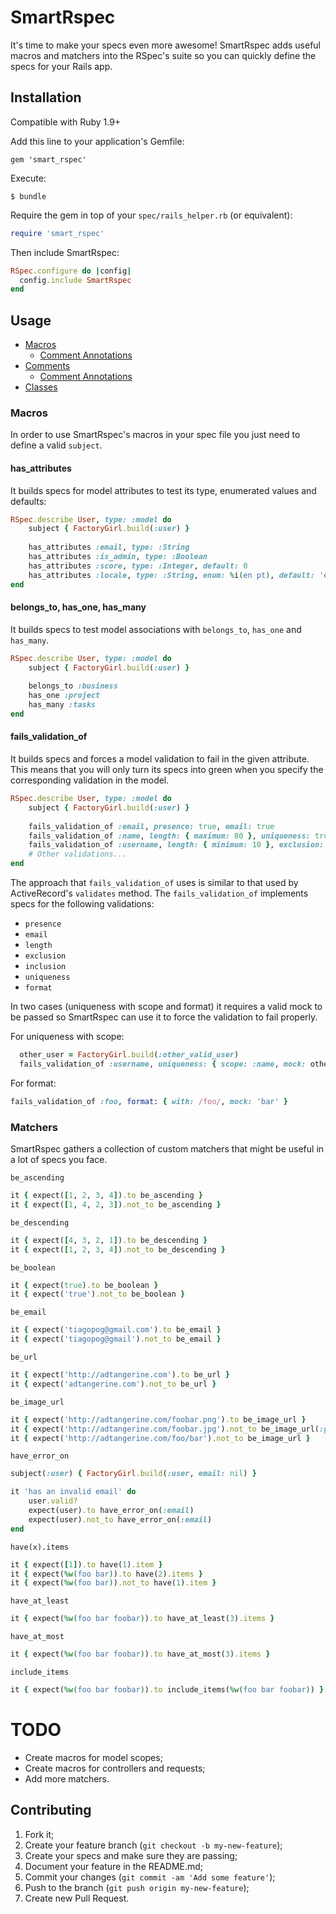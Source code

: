 # SmartRspec

It's time to make your specs even more awesome! SmartRspec adds useful macros and matchers into the RSpec's suite so you can quickly define the specs for your Rails app.

## Installation

Compatible with Ruby 1.9+

Add this line to your application's Gemfile:

    gem 'smart_rspec'

Execute:

    $ bundle

Require the gem in top of your `spec/rails_helper.rb` (or equivalent):
``` ruby 
require 'smart_rspec'
```

Then include SmartRspec:

``` ruby 
RSpec.configure do |config|
  config.include SmartRspec
end
```

## Usage

* [Macros](#source-code-layout)
    * [Comment Annotations](#comment-annotations)
* [Comments](#comments)
  * [Comment Annotations](#comment-annotations)
* [Classes](#classes--modules)

### Macros

In order to use SmartRspec's macros in your spec file you just need to define a valid `subject`.

#### has_attributes

It builds specs for model attributes to test its type, enumerated values and defaults:
``` ruby
RSpec.describe User, type: :model do
    subject { FactoryGirl.build(:user) }
    
    has_attributes :email, type: :String
    has_attributes :is_admin, type: :Boolean
    has_attributes :score, type: :Integer, default: 0
    has_attributes :locale, type: :String, enum: %i(en pt), default: 'en'
end
```

#### belongs_to, has_one, has_many

It builds specs to test model associations with `belongs_to`, `has_one` and `has_many`.
``` ruby
RSpec.describe User, type: :model do
    subject { FactoryGirl.build(:user) }
    
    belongs_to :business
    has_one :project
    has_many :tasks
end
```

#### fails_validation_of 

It builds specs and forces a model validation to fail in the given attribute. This means that you will only turn its specs into green when you specify the corresponding validation in the model.

``` ruby
RSpec.describe User, type: :model do
    subject { FactoryGirl.build(:user) }
    
    fails_validation_of :email, presence: true, email: true
    fails_validation_of :name, length: { maximum: 80 }, uniqueness: true
    fails_validation_of :username, length: { minimum: 10 }, exclusion: { in: %w(foo bar) }
    # Other validations...
end
```

The approach that `fails_validation_of` uses is similar to that used by ActiveRecord's `validates` method. The `fails_validation_of` implements specs for the following validations:

- `presence`
- `email`
- `length`
- `exclusion`
- `inclusion`
- `uniqueness`
- `format`

In two cases (uniqueness with scope and format) it requires a valid mock to be passed so SmartRspec can use it to force the validation to fail properly.

For uniqueness with scope:
``` ruby
  other_user = FactoryGirl.build(:other_valid_user)
  fails_validation_of :username, uniqueness: { scope: :name, mock: other_user }
```

For format:
``` ruby
fails_validation_of :foo, format: { with: /foo/, mock: 'bar' }
```

### Matchers

SmartRspec gathers a collection of custom matchers that might be useful in a lot of specs you face.

`be_ascending`
``` ruby
it { expect([1, 2, 3, 4]).to be_ascending }
it { expect([1, 4, 2, 3]).not_to be_ascending }
```

`be_descending`
``` ruby
it { expect([4, 3, 2, 1]).to be_descending }
it { expect([1, 2, 3, 4]).not_to be_descending }
```

`be_boolean`
``` ruby
it { expect(true).to be_boolean }
it { expect('true').not_to be_boolean }
```

`be_email`
``` ruby
it { expect('tiagopog@gmail.com').to be_email }
it { expect('tiagopog@gmail').not_to be_email }
```

`be_url`
``` ruby
it { expect('http://adtangerine.com').to be_url }
it { expect('adtangerine.com').not_to be_url }
```

`be_image_url`
``` ruby
it { expect('http://adtangerine.com/foobar.png').to be_image_url }
it { expect('http://adtangerine.com/foobar.jpg').not_to be_image_url(:gif) }
it { expect('http://adtangerine.com/foo/bar').not_to be_image_url }
```

`have_error_on`
``` ruby
subject(:user) { FactoryGirl.build(:user, email: nil) }

it 'has an invalid email' do
    user.valid?
    expect(user).to have_error_on(:email)
    expect(user).not_to have_error_on(:email)
end
```

`have(x).items`
``` ruby
it { expect([1]).to have(1).item }
it { expect(%w(foo bar)).to have(2).items }
it { expect(%w(foo bar)).not_to have(1).item }
```

`have_at_least`
``` ruby
it { expect(%w(foo bar foobar)).to have_at_least(3).items }
```

`have_at_most`
``` ruby
it { expect(%w(foo bar foobar)).to have_at_most(3).items }
```

`include_items`
``` ruby
it { expect(%w(foo bar foobar)).to include_items(%w(foo bar foobar)) }
```

# TODO

- Create macros for model scopes;
- Create macros for controllers and requests;
- Add more matchers.

## Contributing

1. Fork it;
2. Create your feature branch (`git checkout -b my-new-feature`);
3. Create your specs and make sure they are passing;
4. Document your feature in the README.md;
4. Commit your changes (`git commit -am 'Add some feature'`);
5. Push to the branch (`git push origin my-new-feature`);
6. Create new Pull Request.
